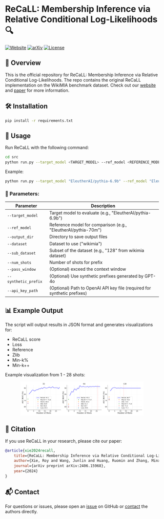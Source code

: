 # ReCaLL: Membership Inference via Relative Conditional Log-Likelihoods 🔍

[![Website](https://img.shields.io/badge/Website-Project%20Page-yellow)](https://royxie.com/recall-project-page)
[![arXiv](https://img.shields.io/badge/arXiv-2404.02936-b31b1b.svg)](https://arxiv.org/abs/2406.15968)
[![License](https://img.shields.io/badge/License-Apache%202.0-blue.svg)](https://opensource.org/licenses/Apache-2.0)


## 📝 Overview
This is the official repository for ReCaLL: Membership Inference via Relative Conditional Log-Likelihoods. The repo contains the original ReCaLL implementation on the WikiMIA benchmark dataset. Check out our [website](https://royxie.com/recall-project-page/) and [paper](https://arxiv.org/abs/2406.15968) for more information.

## 🛠 Installation
   ```bash
   pip install -r requirements.txt
   ```

## 🚀 Usage

Run ReCaLL with the following command:

```bash
cd src
python run.py --target_model <TARGET_MODEL> --ref_model <REFERENCE_MODEL> --output_dir <OUTPUT_PATH> --dataset <DATASET> --sub_dataset <SUB_DATASET> --num_shots <NUM_SHOTS>
```

Example:
```bash
python run.py --target_model "EleutherAI/pythia-6.9b" --ref_model "EleutherAI/pythia-70m" --output_dir ./output --dataset "wikimia" --sub_dataset "128" --num_shots 7
```

### 🔧 Parameters:

| Parameter | Description                                                              |
|-----------|--------------------------------------------------------------------------|
| `--target_model` | Target model to evaluate (e.g., "EleutherAI/pythia-6.9b")                |
| `--ref_model` | Reference model for comparison (e.g., "EleutherAI/pythia-70m")           |
| `--output_dir` | Directory to save output files                                           |
| `--dataset` | Dataset to use ("wikimia")                                       |
| `--sub_dataset` | Subset of the dataset (e.g., "128" from wikimia dataset)                 |
| `--num_shots` | Number of shots for prefix                                    |
| `--pass_window` | (Optional) exceed the context window                                     |
| `--synthetic_prefix` | (Optional) Use synthetic prefixes generated by GPT-4o                    |
| `--api_key_path` | (Optional) Path to OpenAI API key file (required for synthetic prefixes) |

## 📊 Example Output

The script will output results in JSON format and generates visualizations for:

- ReCaLL score
- Loss
- Reference  
- Zlib 
- Min-k% 
- Min-k++ 

Example visualization from 1 - 28 shots:

<p align="center">
  <img src="/out/all_28_shots_example.png" width="80%" height="80%">
</p>

## 🌟 Citation

If you use ReCaLL in your research, please cite our paper:

```bibtex
@article{xie2024recall,
    title={ReCaLL: Membership Inference via Relative Conditional Log-Likelihoods},
    author={Xie, Roy and Wang, Junlin and Huang, Ruomin and Zhang, Minxing and Ge, Rong and Pei, Jian and Gong, Neil Zhenqiang and Dhingra, Bhuwan},
    journal={arXiv preprint arXiv:2406.15968},
    year={2024}
}
```

## 📬 Contact

For questions or issues, please open an [issue](https://github.com/ruoyuxie/recall/issues) on GitHub or [contact](https://royxie.com/) the authors directly.

